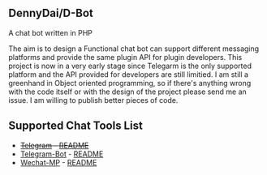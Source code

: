 DennyDai/D-Bot
----------
A  chat bot written in PHP

The aim is to design a Functional chat bot can support different messaging platforms and provide the same plugin API for plugin developers.
This project is now in a very early stage since Telegarm is the only supported platform and the API provided for developers are still limitied.  I am still a greenhand in Object oriented programming, so if there's anything wrong with the code itself or with the design of the project please send me an issue. I am willing to publish better pieces of code.

Supported Chat Tools List
----------
 - ~~[Telegram](https://telegram.org) - [README](https://github.com/dennydai/D-bot/blob/master/readmes/Telegram/Telegram.md)~~
 - [Telegram-Bot](https://core.telegram.org/bots) - [README](#)
 - [Wechat-MP](http://www.wechat.com/) - [README](#)